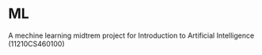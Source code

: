 # ML
A mechine learning midtrem project for Introduction to Artificial Intelligence (11210CS460100)
